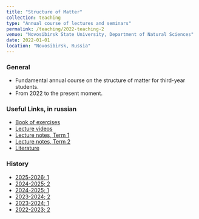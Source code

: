 ```yaml
---
title: "Structure of Matter"
collection: teaching
type: "Annual course of lectures and seminars"
permalink: /teaching/2022-teaching-2
venue: "Novosibirsk State University, Department of Natural Sciences"
date: 2022-01-01
location: "Novosibirsk, Russia"
---
```


### General

- Fundamental annual course on the structure of matter for third-year students. 
- From 2022 to the present moment.

### Useful Links, in russian

- [Book of exercises](https://github.com/Anatoly1010/book_of_exercises) 
- [Lecture videos](https://t.me/costruzione_quantistica/307) 
- [Lecture notes, Term 1](https://disk.yandex.ru/d/OYf5kqYudebEZw)
- [Lecture notes, Term 2](https://disk.yandex.ru/d/2u89KeBra28ilA)
- [Literature](https://disk.yandex.ru/d/VMvGKc-aCud5Wg)

### History

- [2025-2026; 1]()
- [2024-2025; 2](https://docs.google.com/spreadsheets/d/1j4m-LjXOKDiSxOF04dcDAl8BIQMiDPbCJWF63_hDPJM/edit?gid=1321305576#gid=1321305576)
- [2024-2025; 1](https://docs.google.com/spreadsheets/d/1BQhxfUKLolUFck0loCxu9MBTRuH4DJQOqwHbZhnycig/edit?gid=1321305576#gid=1321305576)
- [2023-2024; 2](https://docs.google.com/spreadsheets/d/1D3Cy97uES86mPVNgc4CNdXXTmcRkWeUkHBPfeblZO5E/edit?gid=1321305576#gid=1321305576)
- [2023-2024; 1](https://docs.google.com/spreadsheets/d/1pYCY70UncxnPs67gRVUOGjLlkHVqllwiCNiJwSmWUcg/edit?gid=1321305576#gid=1321305576)
- [2022-2023; 2](https://docs.google.com/spreadsheets/d/1wjqdfXuFH1emmnuOWv7w6CCh2hKSR0gNvFvrdR5l4oA/edit?gid=702889877#gid=702889877)


